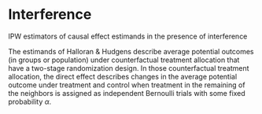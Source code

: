 # Interference
IPW estimators of causal effect estimands in the presence of interference

The estimands  of Halloran & Hudgens describe average potential outcomes (in groups or population)
under counterfactual treatment allocation that have a two-stage randomization design. In those
counterfactual treatment allocation, the direct effect describes changes in the average potential
outcome under treatment and control when treatment in the remaining of the neighbors is assigned
as independent Bernoulli trials with some fixed probability $\alpha$.
